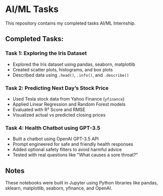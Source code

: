 # AI/ML Tasks

This repository contains my completed tasks AI/ML Internship.

## Completed Tasks:
### Task 1: Exploring the Iris Dataset
- Explored the Iris dataset using pandas, seaborn, matplotlib
- Created scatter plots, histograms, and box plots
- Described data using `.head()`, `.info()`, and `.describe()`

### Task 2: Predicting Next Day’s Stock Price
- Used Tesla stock data from Yahoo Finance (`yfinance`)
- Applied Linear Regression and Random Forest models
- Evaluated with R² Score and RMSE
- Visualized actual vs predicted closing prices

### Task 4: Health Chatbot using GPT-3.5
- Built a chatbot using OpenAI GPT-3.5 API
- Prompt engineered for safe and friendly health responses
- Added optional safety filters to avoid harmful advice
- Tested with real questions like "What causes a sore throat?"

## Notes
These notebooks were built in Jupyter using Python libraries like pandas, sklearn, matplotlib, seaborn, yfinance, and OpenAI.

